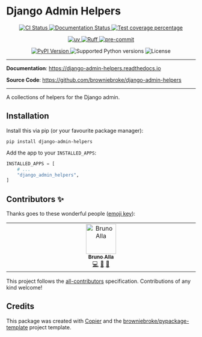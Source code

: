 # Django Admin Helpers

<p align="center">
  <a href="https://github.com/browniebroke/django-admin-helpers/actions/workflows/ci.yml?query=branch%3Amain">
    <img src="https://img.shields.io/github/actions/workflow/status/browniebroke/django-admin-helpers/ci.yml?branch=main&label=CI&logo=github&style=flat-square" alt="CI Status" >
  </a>
  <a href="https://django-admin-helpers.readthedocs.io">
    <img src="https://img.shields.io/readthedocs/django-admin-helpers.svg?logo=read-the-docs&logoColor=fff&style=flat-square" alt="Documentation Status">
  </a>
  <a href="https://codecov.io/gh/browniebroke/django-admin-helpers">
    <img src="https://img.shields.io/codecov/c/github/browniebroke/django-admin-helpers.svg?logo=codecov&logoColor=fff&style=flat-square" alt="Test coverage percentage">
  </a>
</p>
<p align="center">
  <a href="https://github.com/astral-sh/uv">
    <img src="https://img.shields.io/endpoint?url=https://raw.githubusercontent.com/astral-sh/uv/main/assets/badge/v0.json" alt="uv">
  </a>
  <a href="https://github.com/astral-sh/ruff">
    <img src="https://img.shields.io/endpoint?url=https://raw.githubusercontent.com/astral-sh/ruff/main/assets/badge/v2.json" alt="Ruff">
  </a>
  <a href="https://github.com/pre-commit/pre-commit">
    <img src="https://img.shields.io/badge/pre--commit-enabled-brightgreen?logo=pre-commit&logoColor=white&style=flat-square" alt="pre-commit">
  </a>
</p>
<p align="center">
  <a href="https://pypi.org/project/django-admin-helpers/">
    <img src="https://img.shields.io/pypi/v/django-admin-helpers.svg?logo=python&logoColor=fff&style=flat-square" alt="PyPI Version">
  </a>
  <img src="https://img.shields.io/pypi/pyversions/django-admin-helpers.svg?style=flat-square&logo=python&amp;logoColor=fff" alt="Supported Python versions">
  <img src="https://img.shields.io/pypi/l/django-admin-helpers.svg?style=flat-square" alt="License">
</p>

---

**Documentation**: <a href="https://django-admin-helpers.readthedocs.io" target="_blank">https://django-admin-helpers.readthedocs.io </a>

**Source Code**: <a href="https://github.com/browniebroke/django-admin-helpers" target="_blank">https://github.com/browniebroke/django-admin-helpers </a>

---

A collections of helpers for the Django admin.

## Installation

Install this via pip (or your favourite package manager):

`pip install django-admin-helpers`

Add the app to your `INSTALLED_APPS`:

```python
INSTALLED_APPS = [
    # ...
    "django_admin_helpers",
]
```

## Contributors ✨

Thanks goes to these wonderful people ([emoji key](https://allcontributors.org/docs/en/emoji-key)):

<!-- prettier-ignore-start -->
<!-- ALL-CONTRIBUTORS-LIST:START - Do not remove or modify this section -->
<!-- prettier-ignore-start -->
<!-- markdownlint-disable -->
<table>
  <tbody>
    <tr>
      <td align="center" valign="top" width="14.28%"><a href="https://browniebroke.com/"><img src="https://avatars.githubusercontent.com/u/861044?v=4?s=80" width="80px;" alt="Bruno Alla"/><br /><sub><b>Bruno Alla</b></sub></a><br /><a href="https://github.com/browniebroke/django-admin-helpers/commits?author=browniebroke" title="Code">💻</a> <a href="#ideas-browniebroke" title="Ideas, Planning, & Feedback">🤔</a> <a href="https://github.com/browniebroke/django-admin-helpers/commits?author=browniebroke" title="Documentation">📖</a></td>
    </tr>
  </tbody>
</table>

<!-- markdownlint-restore -->
<!-- prettier-ignore-end -->

<!-- ALL-CONTRIBUTORS-LIST:END -->
<!-- prettier-ignore-end -->

This project follows the [all-contributors](https://github.com/all-contributors/all-contributors) specification. Contributions of any kind welcome!

## Credits

This package was created with
[Copier](https://copier.readthedocs.io/) and the
[browniebroke/pypackage-template](https://github.com/browniebroke/pypackage-template)
project template.
